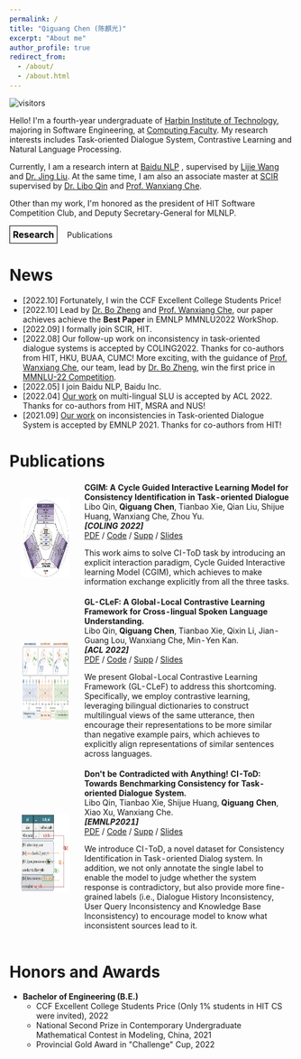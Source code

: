 ```yaml
---
permalink: /
title: "Qiguang Chen (陈麒光)"
excerpt: "About me"
author_profile: true
redirect_from:
  - /about/
  - /about.html
---
```


<style>
    .navA{
      display: inline-block;
      margin-right: 13px;
      font-size: 16px;
      font-weight: 700;
      color: #000;
      text-decoration: none;
      padding: 5px ;
      border: #000 1px solid;
    }
    .navA:hover{
      color: #fff;
      background-color: #000;
    }
  </style>

![visitors](https://visitor-badge.glitch.me/badge?page_id=lightchen233.github.io&right_color=green)

Hello! I'm a fourth-year undergraduate of [Harbin Institute of Technology](http://www.hit.edu.cn/), majoring in Software Engineering, at [Computing Faculty](http://cs.hit.edu.cn/). My research interests includes Task-oriented Dialogue System, Contrastive Learning and Natural Language Processing.

Currently, I am a research intern at [Baidu NLP](https://nlp.baidu.com/homepage/index) , supervised by [Lijie Wang](https://scholar.google.com/citations?user=bMsGAi0AAAAJ) and [Dr. Jing Liu](https://scholar.google.com/citations?hl=zh-CN&user=_NtB74oAAAAJ). At the same time, I am also an associate master at [SCIR](http://ir.hit.edu.cn/) supervised by [Dr. Libo Qin](http://ir.hit.edu.cn/~lbqin/) and [Prof. Wanxiang Che](http://ir.hit.edu.cn/~car/).

Other than my work, I'm honored as the president of HIT Software Competition Club, and Deputy Secretary-General for MLNLP.

<a href="#news" class="navA">Research</a> Publications

# News

- \[2022.10\] Fortunately, I win the CCF Excellent College Students  Price!  
- \[2022.10\] Lead by [Dr. Bo Zheng](https://scholar.google.com/citations?hl=zh-CN&user=PpYQpzoAAAAJ)  and [Prof. Wanxiang Che](http://ir.hit.edu.cn/~car/), our paper achieves achieve the **Best Paper** in EMNLP MMNLU2022 WorkShop.
- \[2022.09\] I formally join SCIR, HIT.
- \[2022.08\] Our follow-up work on inconsistency in task-oriented dialogue systems is accepted by COLING2022. Thanks for co-authors from HIT, HKU, BUAA, CUMC! More exciting, with the guidance of [Prof. Wanxiang Che](http://ir.hit.edu.cn/~car/), our team, lead by [Dr. Bo Zheng](https://scholar.google.com/citations?hl=zh-CN&user=PpYQpzoAAAAJ), win the first price in [MMNLU-22 Competition](https://mmnlu-22.github.io/Competition/).
- \[2022.05\] I join Baidu NLP, Baidu Inc.
- \[2022.04\] [Our work](https://arxiv.org/abs/2204.08325) on multi-lingual SLU is accepted by ACL 2022. Thanks for co-authors from HIT, MSRA and NUS!
- \[2021.09\] [Our work](https://arxiv.org/abs/2109.11292) on inconsistencies in Task-oriented Dialogue System is accepted by EMNLP 2021. Thanks for co-authors from HIT!

# Publications

<table style="width:100%;border:0px;border-spacing:0px;border-collapse:separate;margin-right:auto;margin-left:auto;">
<tbody>
      <tr>
        <td style="padding:20px;width:25%;vertical-align:middle">
          <img src="images/cgim.jpg" alt="CGIM" width="160" height="140" style="border-style: none">
        </td>
        <td width="75%" valign="middle">
          <!-- <a href="http://www.personal.psu.edu/dux19/" id="3DSP"> -->
          <papertitle><b>CGIM: A Cycle Guided Interactive Learning Model for Consistency Identification in Task-oriented Dialogue</b></papertitle>
          <br>
          Libo Qin, <b>Qiguang Chen</b>, Tianbao Xie, Qian Liu, Shijue Huang, Wanxiang Che, Zhou Yu.
          <br>
          <em><b>[COLING 2022]</b></em> 
            <!-- <i>The 36th Conference on Neural Information Processing Systems</i> -->
          <br>
          <a href="https://aclanthology.org/2022.coling-1.37.pdf">PDF</a> / <a href="#">Code</a> / <a href="#">Supp</a> / <a href="#">Slides</a>
          <p> This work aims to solve CI-ToD task by introducing an explicit interaction paradigm, Cycle Guided Interactive learning Model (CGIM), which achieves to make information exchange explicitly from all the three tasks. </p>
        </td>
      </tr>
    <tr>
        <td style="padding:20px;width:25%;vertical-align:middle">
          <img src="images/glclef.jpg" alt="GLCLeF" width="160" height="140" style="border-style: none">
        </td>
        <td width="75%" valign="middle">
          <!-- <a href="http://www.personal.psu.edu/dux19/" id="3DSP"> -->
          <papertitle><b>GL-CLeF: A Global-Local Contrastive Learning Framework for Cross-lingual Spoken Language Understanding. </b></papertitle>
          <br>
          Libo Qin, <b>Qiguang Chen</b>, Tianbao Xie, Qixin Li, Jian-Guang Lou, Wanxiang Che, Min-Yen Kan.
          <br>
          <em><b>[ACL 2022]</b></em> 
            <!-- <i>The 36th Conference on Neural Information Processing Systems</i> -->
          <br>
          <a href="https://aclanthology.org/2022.acl-long.191.pdf">PDF</a> / <a href="#">Code</a> / <a href="#">Supp</a> / <a href="#">Slides</a>
          <p>We present Global-Local Contrastive Learning Framework (GL-CLeF) to address this shortcoming. Specifically, we employ contrastive learning, leveraging bilingual dictionaries to construct multilingual views of the same utterance, then encourage their representations to be more similar than negative example pairs, which achieves to explicitly align representations of similar sentences across languages. </p>
        </td>
      </tr>
    <tr>
        <td style="padding:20px;width:25%;vertical-align:middle">
          <img src="images/citod.jpg" alt="CIToD" width="160" height="140" style="border-style: none">
        </td>
        <td width="75%" valign="middle">
          <!-- <a href="http://www.personal.psu.edu/dux19/" id="3DSP"> -->
          <papertitle><b>Don't be Contradicted with Anything! CI-ToD: Towards Benchmarking Consistency for Task-oriented Dialogue System.</b></papertitle>
          <br>
          Libo Qin, Tianbao Xie, Shijue Huang, <b>Qiguang Chen</b>, Xiao Xu, Wanxiang Che.
          <br>
          <em><b>[EMNLP2021]</b></em> 
            <!-- <i>The 36th Conference on Neural Information Processing Systems</i> -->
          <br>
          <a href="https://aclanthology.org/2021.emnlp-main.182.pdf">PDF</a> / <a href="#">Code</a> / <a href="#">Supp</a> / <a href="#">Slides</a>
          <p>We introduce CI-ToD, a novel dataset for Consistency Identification in Task-oriented Dialog system. In addition, we not only annotate the single label to enable the model to judge whether the system response is contradictory, but also provide more fine-grained labels (i.e., Dialogue History Inconsistency, User Query Inconsistency and Knowledge Base Inconsistency) to encourage model to know what inconsistent sources lead to it.</p>
        </td>
      </tr>
    </tbody>
</table>

# Honors and Awards

- **Bachelor of Engineering (B.E.)**
	- CCF Excellent College Students  Price (Only 1% students in HIT CS were invited), 2022
	- National Second Prize in Contemporary Undergraduate Mathematical Contest in Modeling, China, 2021
	- Provincial Gold Award in "Challenge" Cup, 2022

